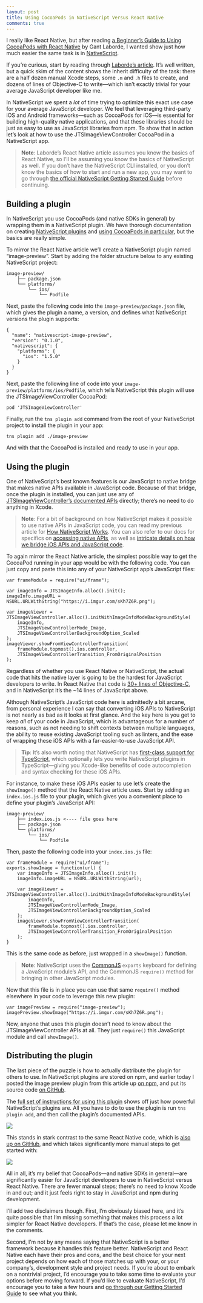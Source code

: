 ```yaml
---
layout: post
title: Using CocoaPods in NativeScript Versus React Native
comments: true
---
```


I really like React Native, but after reading [a Beginner’s Guide to Using CocoaPods with React Native](https://medium.com/infinite-red/beginner-s-guide-to-using-cocoapods-with-react-native-46cb4d372995) by Gant Laborde, I wanted show just how much easier the same task is in [NativeScript](https://www.nativescript.org/).

<!--more-->

If you’re curious, start by reading through [Laborde’s article](https://medium.com/infinite-red/beginner-s-guide-to-using-cocoapods-with-react-native-46cb4d372995). It’s well written, but a quick skim of the content shows the inherit difficulty of the task: there are a half dozen manual Xcode steps, some `.m` and `.h` files to create, and dozens of lines of Objective-C to write—which isn’t exactly trivial for your average JavaScript developer like me.

In NativeScript we spent a _lot_ of time trying to optimize this exact use case for your average JavaScript developer. We feel that leveraging third-party iOS and Android frameworks—such as CocoaPods for iOS—is essential for building high-quality native applications, and that these libraries should be just as easy to use as JavaScript libraries from npm. To show that in action let’s look at how to use the JTSImageViewController CocoaPod in a NativeScript app.

> **Note**: Laborde’s React Native article assumes you know the basics of React Native, so I’ll be assuming you know the basics of NativeScript as well. If you don’t have the NativeScript CLI installed, or you don’t know the basics of how to start and run a new app, you may want to go through [the official NativeScript Getting Started Guide](http://docs.nativescript.org/start/getting-started) before continuing.

## Building a plugin

In NativeScript you use CocoaPods (and native SDKs in general) by wrapping them in a NativeScript plugin. We have thorough documentation on creating [NativeScript plugins](http://docs.nativescript.org/plugins/plugins) and [using CocoaPods in particular](http://docs.nativescript.org/plugins/cocoapods), but the basics are really simple.

To mirror the React Native article we’ll create a NativeScript plugin named “image-preview”. Start by adding the folder structure below to any existing NativeScript project:

<pre class="language-shell"><code class="language-shell">image-preview/
    ├── package.json
    └── platforms/
        └── ios/
            └── Podfile</code></pre>

Next, paste the following code into the `image-preview/package.json` file, which gives the plugin a name, a version, and defines what NativeScript versions the plugin supports:

<pre class="language-shell"><code class="language-shell">{
  "name": "nativescript-image-preview",
  "version": "0.1.0",
  "nativescript": {
    "platforms": {
      "ios": "1.5.0"
    }
  }
}</code></pre>

Next, paste the following line of code into your `image-preview/platforms/ios/Podfile`, which tells NativeScript this plugin will use the JTSImageViewController CocoaPod:

<pre class="language-shell"><code class="language-shell">pod 'JTSImageViewController'</code></pre>

Finally, run the `tns plugin add` command from the root of your NativeScript project to install the plugin in your app:

<pre class="language-shell"><code class="language-shell">tns plugin add ./image-preview</code></pre>

And with that the CocoaPod is installed and ready to use in your app.

## Using the plugin

One of NativeScript’s best known features is our JavaScript to native bridge that makes native APIs available in JavaScript code. Because of that bridge, once the plugin is installed, you can just use any of [JTSImageViewController’s documented APIs](http://cocoadocs.org/docsets/JTSImageViewController/) directly; there’s no need to do anything in Xcode.

> **Note**: For a bit of background on how NativeScript makes it possible to use native APIs in JavaScript code, you can read my previous article for [How NativeScript Works](http://developer.telerik.com/featured/nativescript-works/). You can also refer to our docs for specifics on [accessing native APIs](http://docs.nativescript.org/core-concepts/accessing-native-apis-with-javascript), as well as [intricate details on how we bridge iOS APIs and JavaScript code](http://docs.nativescript.org/runtimes/ios/Overview).

To again mirror the React Native article, the simplest possible way to get the CocoaPod running in your app would be with the following code. You can just copy and paste this into any of your NativeScript app’s JavaScript files:

<pre class="language-javascript line-numbers"><code class="language-javascript">var frameModule = require("ui/frame");

var imageInfo = JTSImageInfo.alloc().init();
imageInfo.imageURL = NSURL.URLWithString("https://i.imgur.com/sKh7Z6R.png");

var imageViewer = JTSImageViewController.alloc().initWithImageInfoModeBackgroundStyle(
    imageInfo,
    JTSImageViewControllerMode_Image,
    JTSImageViewControllerBackgroundOption_Scaled
);
imageViewer.showFromViewControllerTransition(
    frameModule.topmost().ios.controller,
    JTSImageViewControllerTransition_FromOriginalPosition
);</code></pre>

Regardless of whether you use React Native or NativeScript, the actual code that hits the native layer is going to be the hardest for JavaScript developers to write. In React Native that code is [30+ lines of Objective-C](https://gist.github.com/GantMan/f3ddf999baf6aae0f31f#file-jtsimagepreview-m), and in NativeScript it’s the ~14 lines of JavaScript above.

Although NativeScript’s JavaScript code here is admittedly a bit arcane, from personal experience I can say that converting iOS APIs to NativeScript is not nearly as bad as it looks at first glance. And the key here is you get to keep _all_ of your code in JavaScript, which is advantageous for a number of reasons, such as not needing to shift contexts between multiple languages, the ability to reuse existing JavaScript tooling such as linters, and the ease of wrapping these iOS APIs with a far-easier-to-use JavaScript API.

> **Tip**: It’s also worth noting that NativeScript has [first-class support for TypeScript](https://docs.nativescript.org/core-concepts/transpilers), which optionally lets you write NativeScript plugins in TypeScript—giving you Xcode-like benefits of code autocompletion and syntax checking for these iOS APIs.

For instance, to make these iOS APIs easier to use let’s create the `showImage()` method that the React Native article uses. Start by adding an `index.ios.js` file to your plugin, which gives you a convenient place to define your plugin’s JavaScript API:

<pre class="language-shell"><code class="language-shell">image-preview/
    ├── index.ios.js <---- file goes here
    ├── package.json
    └── platforms/
        └── ios/
            └── Podfile</code></pre>

Then, paste the following code into your `index.ios.js` file:

<pre class="language-javascript line-numbers"><code class="language-javascript">var frameModule = require("ui/frame");
exports.showImage = function(url) {
    var imageInfo = JTSImageInfo.alloc().init();
    imageInfo.imageURL = NSURL.URLWithString(url);

    var imageViewer = JTSImageViewController.alloc().initWithImageInfoModeBackgroundStyle(
        imageInfo,
        JTSImageViewControllerMode_Image,
        JTSImageViewControllerBackgroundOption_Scaled
    );
    imageViewer.showFromViewControllerTransition(
        frameModule.topmost().ios.controller,
        JTSImageViewControllerTransition_FromOriginalPosition
    );
}</code></pre>

This is the same code as before, just wrapped in a `showImage()` function.

> **Note**: NativeScript uses the [CommonJS](http://wiki.commonjs.org/wiki/CommonJS) `exports` keyboard for defining a JavaScript module’s API, and the CommonJS `require()` method for bringing in other JavaScript modules.

Now that this file is in place you can use that same `require()` method elsewhere in your code to leverage this new plugin:

<pre class="language-javascript"><code class="language-javascript">var imagePreview = require("image-preview");
imagePreview.showImage("https://i.imgur.com/sKh7Z6R.png");</code></pre>

Now, anyone that uses this plugin doesn’t need to know about the JTSImageViewController APIs at all. They just `require()` this JavaScript module and call `showImage()`.

## Distributing the plugin

The last piece of the puzzle is how to actually distribute the plugin for others to use. In NativeScript plugins are stored on npm, and earlier today I posted the image preview plugin from this article up [on npm](https://www.npmjs.com/package/nativescript-image-preview), and put its source code [on GitHub](https://github.com/tjvantoll/nativescript-image-preview).

The [full set of instructions for using this plugin](https://github.com/tjvantoll/nativescript-image-preview) shows off just how powerful NativeScript’s plugins are. All you have to do to use the plugin is run `tns plugin add`, and then call the plugin’s documented APIs.

![](/images/posts/2016-02-15/nativescript.png)

This stands in stark contrast to the same React Native code, which is [also up on GitHub](https://github.com/GantMan/RNImagePreview/), and which takes significantly more manual steps to get started with:

![](/images/posts/2016-02-15/react-native.png)

All in all, it’s my belief that CocoaPods—and native SDKs in general—are significantly easier for JavaScript developers to use in NativeScript versus React Native. There are fewer manual steps; there’s no need to know Xcode in and out; and it just feels right to stay in JavaScript and npm during development.

I’ll add two disclaimers though. First, I’m obviously biased here, and it’s quite possible that I’m missing something that makes this process a lot simpler for React Native developers. If that’s the case, please let me know in the comments.

Second, I’m not by any means saying that NativeScript is a better framework because it handles this feature better. NativeScript and React Native each have their pros and cons, and the best choice for your next project depends on how each of those matches up with your, or your company’s, development style and project needs. If you’re about to embark on a nontrivial project, I’d encourage you to take some time to evaluate your options before moving forward. If you’d like to evaluate NativeScript, I’d encourage you to take a few hours and [go through our Getting Started Guide](http://docs.nativescript.org/start/getting-started) to see what you think.
